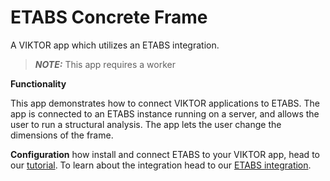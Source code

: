 # ETABS Concrete Frame
A VIKTOR app which utilizes an ETABS integration.

> **_NOTE:_**  This app requires a worker

**Functionality**

This app demonstrates how to connect VIKTOR applications to ETABS. The app is connected to an ETABS instance running on a server,
and allows the user to run a structural analysis. The app lets the user change the dimensions of the frame. 

**Configuration**
how install and connect ETABS to your VIKTOR app, head to our [tutorial](https://docs.viktor.ai/docs/tutorials/integrations/etabs-sap2000-tutorial/).
To learn about the integration head to our [ETABS integration](https://docs.viktor.ai/docs/create-apps/software-integrations/etabs-and-sap2000/).
